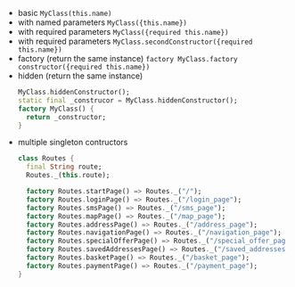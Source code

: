 - basic `MyClass(this.name)`
- with named parameters `MyClass({this.name})`
- with required parameters `MyClass({required this.name})`
- with required parameters `MyClass.secondConstructor({required this.name})`
- factory (return the same instance) `factory MyClass.factory constructor({required this.name})`
- hidden (return the same instance) 
  ```dart
  MyClass.hiddenConstructor();
  static final _construcor = MyClass.hiddenConstructor();
  factory MyClass() {
    return _constructor;
  }
  ```
- multiple singleton contructors
  ```dart
  class Routes {
    final String route;
    Routes._(this.route);

    factory Routes.startPage() => Routes._("/");
    factory Routes.loginPage() => Routes._("/login_page");
    factory Routes.smsPage() => Routes._("/sms_page");
    factory Routes.mapPage() => Routes._("/map_page");
    factory Routes.addressPage() => Routes._("/address_page");
    factory Routes.navigationPage() => Routes._("/navigation_page");
    factory Routes.specialOfferPage() => Routes._("/special_offer_page");
    factory Routes.savedAddressesPage() => Routes._("/saved_addresses_page");
    factory Routes.basketPage() => Routes._("/basket_page");
    factory Routes.paymentPage() => Routes._("/payment_page");
  }
  ```

